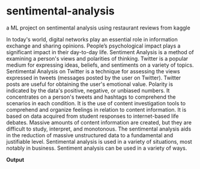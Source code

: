 # sentimental-analysis
a ML project on sentimental analysis using restaurant reviews from kaggle

In today's world, digital networks play an essential role in information exchange and sharing opinions. People’s psychological impact plays a significant impact in their day-to-day life. Sentiment Analysis is a method of examining a person's views and polarities of thinking. Twitter is a popular medium for expressing ideas, beliefs, and sentiments on a variety of topics. Sentimental Analysis on Twitter is a technique for assessing the views expressed in tweets (messages posted by the user on Twitter). Twitter posts are useful for obtaining the user's emotional value. Polarity is indicated by the data's positive, negative, or unbiased numbers. It concentrates on a person's tweets and hashtags to comprehend the scenarios in each condition. It is the use of content investigation tools to comprehend and organize feelings in relation to content information. It is based on data acquired from student responses to internet-based life debates. Massive amounts of content information are created, but they are difficult to study, interpret, and monotonous. The sentimental analysis aids in the reduction of massive unstructured data to a fundamental and justifiable level. Sentimental analysis is used in a variety of situations, most notably in business. Sentiment analysis can be used in a variety of ways.

**Output**

